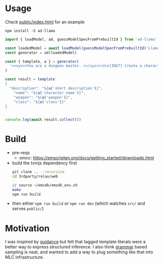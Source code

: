 # Usage
Check [public/index.html](./public/index.html) for an example

`npm install -S ad-llama`

```javascript
import { loadModel, ad, guessModelSpecFromPrebuiltId } from 'ad-llama'

const loadedModel = await loadModel(guessModelSpecFromPrebuiltId('Llama-2-7b-chat-hf-q4f32_1'))
const generator = ad(loadedModel)

const { template, a } = generator(
  '<<sys>>You are a dungeon master. <</sys>>\n\n[INST] Create a character based on the Dungeons and Dragons universe.'
)

const result = template`
{
  "description": "${a('short description')}",
    "name": "${a('character name')}",
    "weapon": "${a('weapon')}",
    "class": "${a('class')}"
}
`

console.log(await result.collect())
```


# Build
- pre-reqs
  - emcc: https://emscripten.org/docs/getting_started/downloads.html
- build the tvmjs dependency first
  ```bash
  git clone .. --recursive
  cd 3rdparty/relax/web

  // source ~/emsdk/emsdk_env.sh
  make
  npm run build
  ```
- then either `npm run build` or `npm run dev` (which watches `src/` and serves `public/`)

# Motivation
I was inspired by [guidance](https://github.com/microsoft/guidance) but felt that tagged template literals were a better way to express structured inference. I also think [grammar](https://github.com/ggerganov/llama.cpp/pull/1773) based sampling is neat, and wanted to add a way to plug something like that into MLC infrastructure.
